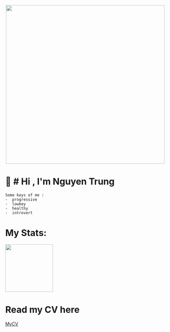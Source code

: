 
<p align="center">
  <img src="https://user-images.githubusercontent.com/74038190/225813708-98b745f2-7d22-48cf-9150-083f1b00d6c9.gif" width="500">
</p>

# 💫 # Hi , I'm Nguyen Trung
    Some keys of me : 
    -  progressive
    -  lowkey
    -  healthy
    -  introvert

# My Stats:

<img height="150px" src="https://github-readme-stats.vercel.app/api/top-langs/?username=jkay-kmm&show_icons=true&layout=compact&langs_count=6&hide_title=true&hide_border=true&theme=graywhite" /></a>
# Read my CV here
[MyCV](https://github.com/jkay-kmm/jkay-kmm/blob/main/Fresher_Flutter_Developer.pdf)


